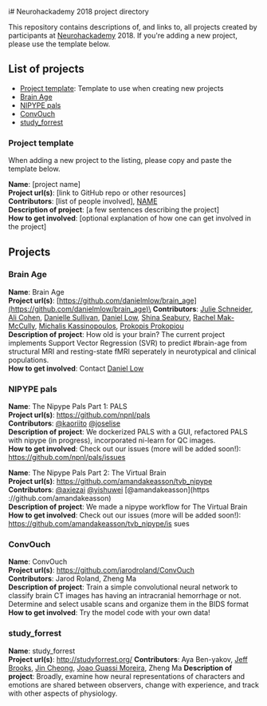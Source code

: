 i# Neurohackademy 2018 project directory

This repository contains descriptions of, and links to, all projects created by participants at [Neurohackademy](http://neurohackademy.org) 2018. If you're adding a new project, please use the template below.

## List of projects
* [Project template](#project-template): Template to use when creating new projects
* [Brain Age](#brain-age)
* [NIPYPE pals](#nipype-pals)
* [ConvOuch](#convouch)
* [study_forrest](#study_forrest)


### Project template
When adding a new project to the listing, please copy and paste the template below.

**Name**: [project name]\
**Project url(s)**: [link to GitHub repo or other resources]\
**Contributors**: [list of people involved], [NAME](https://github.com/GITHUBID)\
**Description of project**: [a few sentences describing the project]\
**How to get involved**: [optional explanation of how one can get involved in the project]

## Projects

### Brain Age

**Name**: Brain Age\
**Project url(s)**: [https://github.com/danielmlow/brain_age](https://github.com/danielmlow/brain_age)\
**Contributors**: [Julie Schneider](https://github.com/juliagoolia28), [Ali Cohen](https://github.com/alioco), [Danielle Sullivan](https://github.com/drsulliv3), [Daniel Low](https://github.com/danielmlow), [Shina Seabury](https://github.com/shinaburysea), [Rachel Mak-McCully](https://github.com/rmak15), [Michalis Kassinopoulos](https://github.com/mkassinopoulos), [Prokopis Prokopiou](https://github.com/prokopis)\
**Description of project**: How old is your brain? The current project implements Support Vector Regression (SVR) to predict #brain-age from structural MRI and resting-state fMRI seperately in neurotypical and clinical populations.\
**How to get involved**: Contact [Daniel Low](https://github.com/danielmlow)

### NIPYPE pals 

**Name**: The Nipype Pals Part 1: PALS  
**Project url(s)**: https://github.com/npnl/pals  
**Contributors**: [@kaoriito](https://github.com/kaoriito) [@joselise](https://github.com/joselise)  
**Description of project**: We dockerized PALS with a GUI, refactored PALS with nipype (in progress), incorporated ni-learn for QC images.  
**How to get involved**: Check out our issues (more will be added soon!): https://github.com/npnl/pals/issues

**Name**: The Nipype Pals Part 2: The Virtual Brain  
**Project url(s)**: https://github.com/amandakeasson/tvb_nipype  
**Contributors**: [@axiezai](https://github.com/axiezai) [@yishuwei](https://github.com/yishuwei) [@amandakeasson](https
://github.com/amandakeasson)  
**Description of project**: We made a nipype workflow for The Virtual Brain  
**How to get involved**: Check out our issues (more will be added soon!): https://github.com/amandakeasson/tvb_nipype/is
sues

### ConvOuch

**Name**: ConvOuch\
**Project url(s)**: https://github.com/jarodroland/ConvOuch \
**Contributors**: Jarod Roland, Zheng Ma\
**Description of project**: Train a simple convolutional neural network to classify brain CT images has having an intracranial hemorrhage or not. Determine and select usable scans and organize them in the BIDS format\
**How to get involved**: Try the model code with your own data!

### study_forrest

**Name**: study_forrest\
**Project url(s)**: http://studyforrest.org/
**Contributors**: Aya Ben-yakov, [Jeff Brooks](https://github.com/jeffreyallenbrooks), [Jin Cheong](https://github.com/jcheong0428), [Joao Guassi Moreira](https://github.com/jguassimoreira), Zheng Ma
**Description of project**: Broadly, examine how neural representations of characters and emotions are shared between observers, change with experience, and track with other aspects of physiology. 
